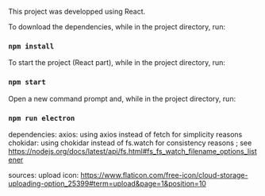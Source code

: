This project was developped using React.

To download the dependencies, while in the project directory, run:
### `npm install`

To start the project (React part), while in the project directory, run:
### `npm start`

Open a new command prompt and, while in the project directory, run:
### `npm run electron`


dependencies:
axios: using axios instead of fetch for simplicity reasons
chokidar: using chokidar instead of fs.watch for consistency reasons ; see https://nodejs.org/docs/latest/api/fs.html#fs_fs_watch_filename_options_listener

sources:
upload icon: https://www.flaticon.com/free-icon/cloud-storage-uploading-option_25399#term=upload&page=1&position=10

